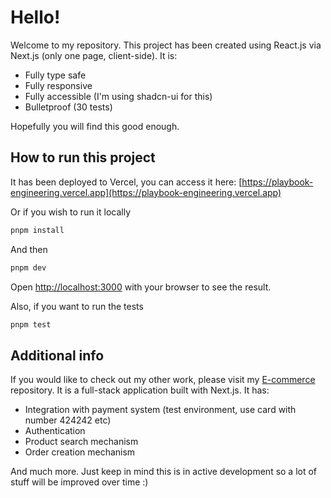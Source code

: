 # Hello!

Welcome to my repository. This project has been created using React.js via Next.js (only one page, client-side). It is:
- Fully type safe
- Fully responsive
- Fully accessible (I'm using shadcn-ui for this)
- Bulletproof (30 tests)

Hopefully you will find this good enough.

## How to run this project

It has been deployed to Vercel, you can access it here: [https://playbook-engineering.vercel.app](https://playbook-engineering.vercel.app)

Or if you wish to run it locally

```bash
pnpm install
```
And then

```bash
pnpm dev
```

Open [http://localhost:3000](http://localhost:3000) with your browser to see the result.

Also, if you want to run the tests

```bash
pnpm test
```

## Additional info

If you would like to check out my other work, please visit my [E-commerce](https://github.com/michal-szymanski/e-commerce) repository. It is a full-stack application built with Next.js. It has:
- Integration with payment system (test environment, use card with number 424242 etc)
- Authentication
- Product search mechanism
- Order creation mechanism

And much more. Just keep in mind this is in active development so a lot of stuff will be improved over time :)
